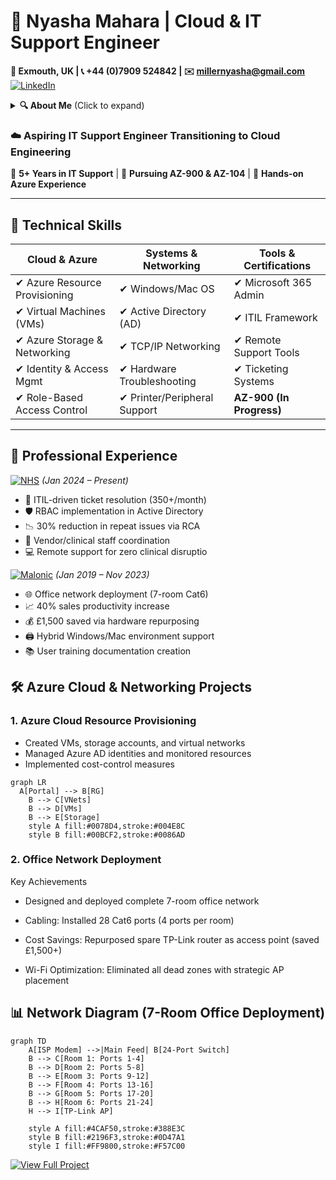  
  # **👋 Nyasha Mahara | Cloud & IT Support Engineer**  
  **📍 Exmouth, UK | 📞 +44 (0)7909 524842 | ✉️ millernyasha@gmail.com**  
[![LinkedIn](https://img.shields.io/badge/LinkedIn-Connect-blue?style=flat&logo=linkedin)](https://www.linkedin.com/in/nyasha-mahara/) 
<details>
<summary><b>🔍 About Me</b> (Click to expand)</summary>

### **☁️ Passionate IT Professional Transitioning to Cloud Engineering**  
With over 5 years of hands-on experience in IT support and system administration, I'm now channeling my technical expertise toward cloud technologies. Currently pursuing Microsoft AZ-900 (Azure Fundamentals) and AZ-104 (Azure Administrator) certifications, I'm building proficiency in Azure resource provisioning, virtual machine management, and cloud networking.

What drives me is the relentless pursuit of mastering new technologies - whether it's implementing RBAC in Azure AD, optimizing cloud costs, or troubleshooting complex network infrastructures. My recent projects include deploying a 7-room office network (saving £1,500 by repurposing hardware) and building Azure environments from scratch.

### **I thrive in environments where I can**:

✔ Solve technical challenges with scalable solutions  
✔ Bridge the gap between traditional IT and cloud infrastructure  
✔ Continuously learn through certifications and hands-on labs  
✔ Optimize systems that directly impact business productivity  

When not studying Azure architectures, you'll find me experimenting with new cloud tools or mentoring others in IT fundamentals. My goal is to become a cloud solutions architect who transforms business operations through secure, efficient cloud implementations.
</details>

  
  ### **☁️ Aspiring IT Support Engineer Transitioning to Cloud Engineering**  
  🔹 **5+ Years in IT Support** | 🔹 **Pursuing AZ-900 & AZ-104** | 🔹 **Hands-on Azure Experience**  
</div>

---

## **🚀 Technical Skills**  
| **Cloud & Azure**          | **Systems & Networking**       | **Tools & Certifications**     |
|---------------------------|-------------------------------|-------------------------------|
| ✔ Azure Resource Provisioning | ✔ Windows/Mac OS            | ✔ Microsoft 365 Admin        |
| ✔ Virtual Machines (VMs)     | ✔ Active Directory (AD)      | ✔ ITIL Framework             |
| ✔ Azure Storage & Networking | ✔ TCP/IP Networking         | ✔ Remote Support Tools       |
| ✔ Identity & Access Mgmt     | ✔ Hardware Troubleshooting   | ✔ Ticketing Systems          |
| ✔ Role-Based Access Control  | ✔ Printer/Peripheral Support | **AZ-900 (In Progress)**     |

---

## **💼 Professional Experience**  

[![NHS](https://img.shields.io/badge/🏥_Royal_Devon_NHS-005EB8?style=flat&logo=health&logoColor=white)](https://www.royaldevon.nhs.uk/)  *(Jan 2024 – Present)*  
- 🏥 ITIL-driven ticket resolution (350+/month)  
- 🛡️ RBAC implementation in Active Directory  
- 📉 30% reduction in repeat issues via RCA  
- 🤝 Vendor/clinical staff coordination  
- 💻 Remote support for zero clinical disruptio

[![Malonic](https://img.shields.io/badge/🏭_Malonic_Aluminium_&_Glass-FF0000?style=flat&logo=window&logoColor=white)](https://malonicaluminium.co.zw/)  *(Jan 2019 – Nov 2023)*  
- 🌐 Office network deployment (7-room Cat6)  
- 📈 40% sales productivity increase  
- 💰 £1,500 saved via hardware repurposing  
- 🖨️ Hybrid Windows/Mac environment support  
- 📚 User training documentation creation

## **🛠️ Azure Cloud & Networking Projects**  

### **1. Azure Cloud Resource Provisioning**  
- Created VMs, storage accounts, and virtual networks  
- Managed Azure AD identities and monitored resources  
- Implemented cost-control measures  

```mermaid
graph LR
  A[Portal] --> B[RG]
    B --> C[VNets]
    B --> D[VMs]
    B --> E[Storage]
    style A fill:#0078D4,stroke:#004E8C
    style B fill:#00BCF2,stroke:#0086AD
```
### **2. Office Network Deployment**
Key Achievements
 - Designed and deployed complete 7-room office network

- Cabling: Installed 28 Cat6 ports (4 ports per room)

- Cost Savings: Repurposed spare TP-Link router as access point (saved £1,500+)

- Wi-Fi Optimization: Eliminated all dead zones with strategic AP placement

## **📊 Network Diagram (7-Room Office Deployment)**

```mermaid
graph TD
    A[ISP Modem] -->|Main Feed| B[24-Port Switch]
    B --> C[Room 1: Ports 1-4]
    B --> D[Room 2: Ports 5-8]
    B --> E[Room 3: Ports 9-12]
    B --> F[Room 4: Ports 13-16]
    B --> G[Room 5: Ports 17-20]
    B --> H[Room 6: Ports 21-24]
    H --> I[TP-Link AP]
    
    style A fill:#4CAF50,stroke:#388E3C
    style B fill:#2196F3,stroke:#0D47A1
    style I fill:#FF9800,stroke:#F57C00
```
 [![View Full Project](https://img.shields.io/badge/🔗_View_Full_Project_Details-FF8C00?style=for-the-badge&logo=github&logoColor=white)](https://github.com/nyashamahara/Office-Network-Deployment)
